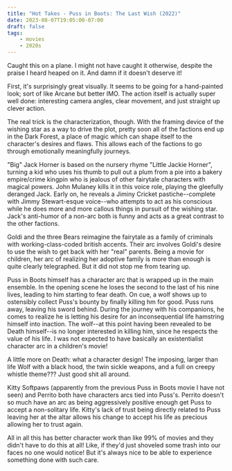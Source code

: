 ```yaml
---
title: "Hot Takes - Puss in Boots: The Last Wish (2022)"
date: 2023-08-07T19:05:00-07:00
draft: false
tags:
    - movies
    - 2020s
---
```

Caught this on a plane. I might not have caught it otherwise, despite the praise I heard heaped on it. And damn if it doesn't deserve it!

First, it's surprisingly great visually. It seems to be going for a hand-painted look; sort of like Arcane but better IMO. The action itself is actually super well done: interesting camera angles, clear movement, and just straight up clever action.

The real trick is the characterization, though. With the framing device of the wishing star as a way to drive the plot, pretty soon all of the factions end up in the Dark Forest, a place of magic which can shape itself to the character's desires and flaws. This allows each of the factions to go through emotionally meaningfully journeys.

"Big" Jack Horner is based on the nursery rhyme "Little Jackie Horner", turning a kid who uses his thumb to pull out a plum from a pie into a bakery empire/crime kingpin who is jealous of other fairytale characters with magical powers. John Mulaney kills it in this voice role, playing the gleefully deranged Jack. Early on, he reveals a Jiminy Cricket pastiche--complete with Jimmy Stewart-esque voice--who attempts to act as his conscious while he does more and more callous things in pursuit of the wishing star. Jack's anti-humor of a non-arc both is funny and acts as a great contrast to the other factions.

Goldi and the three Bears reimagine the fairytale as a family of criminals with working-class-coded british accents. Their arc involves Goldi's desire to use the wish to get back with her "real" parents. Being a movie for children, her arc of realizing her adoptive family is more than enough is quite clearly telegraphed. But it did not stop me from tearing up.

Puss in Boots himself has a character arc that is wrapped up in the main ensemble. In the opening scene he loses the second to the last of his nine lives, leading to him starting to fear death. On cue, a wolf shows up to ostensibly collect Puss's bounty by finally killing hm for good. Puss runs away, leaving his sword behind. During the journey with his companions, he comes to realize he is letting his desire for an inconsequential life hamstring himself into inaction. The wolf--at this point having been revealed to be Death himself--is no longer interested in killing him, since he respects the value of his life. I was not expected to have basically an existentialist character arc in a children's movie!

A little more on Death: what a character design! The imposing, larger than life Wolf with a black hood, the twin sickle weapons, and a full on creepy whistle theme??? Just good shit all around.

Kitty Softpaws (apparently from the previous Puss in Boots movie I have not seen) and Perrito both have characters arcs tied into Puss's. Perrito doesn't so much have an arc as being aggressively positive enough get Puss to accept a non-solitary life. Kitty's lack of trust being directly related to Puss leaving her at the altar allows his change to accept his life as precious allowing her to trust again.

All in all this has better character work than like 99% of movies and they didn't have to do this at all! Like, if they'd just shoveled some trash into our faces no one would notice! But it's always nice to be able to experience something done with such care.

